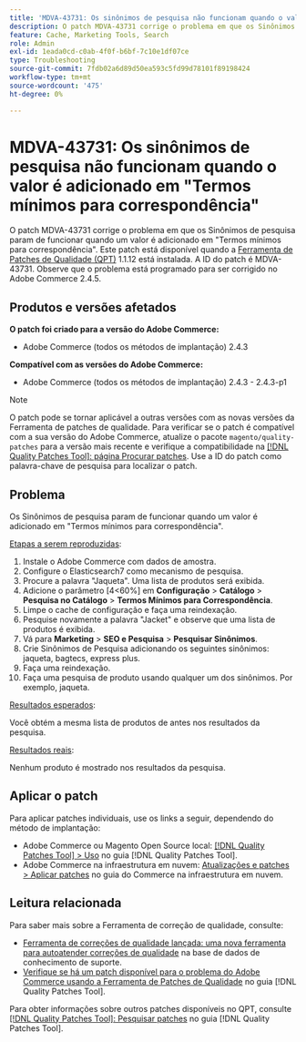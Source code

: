 ```yaml
---
title: 'MDVA-43731: Os sinônimos de pesquisa não funcionam quando o valor é adicionado em "Termos mínimos para correspondência"'
description: O patch MDVA-43731 corrige o problema em que os Sinônimos de pesquisa param de funcionar quando um valor é adicionado em "Termos mínimos para correspondência". Este patch está disponível quando a [Ferramenta de correções de qualidade (QPT)](https://experienceleague.adobe.com/pt-br/docs/commerce-operations/tools/quality-patches-tool/quality-patches-tool-to-self-serve-quality-patches) 1.1.12 está instalada. A ID do patch é MDVA-43731. Observe que o problema está programado para ser corrigido no Adobe Commerce 2.4.5.
feature: Cache, Marketing Tools, Search
role: Admin
exl-id: 1eada0cd-c0ab-4f0f-b6bf-7c10e1df07ce
type: Troubleshooting
source-git-commit: 7fdb02a6d89d50ea593c5fd99d78101f89198424
workflow-type: tm+mt
source-wordcount: '475'
ht-degree: 0%

---
```


# MDVA-43731: Os sinônimos de pesquisa não funcionam quando o valor é adicionado em &quot;Termos mínimos para correspondência&quot;

O patch MDVA-43731 corrige o problema em que os Sinônimos de pesquisa param de funcionar quando um valor é adicionado em &quot;Termos mínimos para correspondência&quot;. Este patch está disponível quando a [Ferramenta de Patches de Qualidade (QPT)](https://experienceleague.adobe.com/pt-br/docs/commerce-operations/tools/quality-patches-tool/quality-patches-tool-to-self-serve-quality-patches) 1.1.12 está instalada. A ID do patch é MDVA-43731. Observe que o problema está programado para ser corrigido no Adobe Commerce 2.4.5.

## Produtos e versões afetados

**O patch foi criado para a versão do Adobe Commerce:**

* Adobe Commerce (todos os métodos de implantação) 2.4.3

**Compatível com as versões do Adobe Commerce:**

* Adobe Commerce (todos os métodos de implantação) 2.4.3 - 2.4.3-p1

>[!NOTE]
>
>O patch pode se tornar aplicável a outras versões com as novas versões da Ferramenta de patches de qualidade. Para verificar se o patch é compatível com a sua versão do Adobe Commerce, atualize o pacote `magento/quality-patches` para a versão mais recente e verifique a compatibilidade na [[!DNL Quality Patches Tool]: página Procurar patches](https://experienceleague.adobe.com/pt-br/docs/commerce-operations/tools/quality-patches-tool/quality-patches-tool-to-self-serve-quality-patches). Use a ID do patch como palavra-chave de pesquisa para localizar o patch.

## Problema

Os Sinônimos de pesquisa param de funcionar quando um valor é adicionado em &quot;Termos mínimos para correspondência&quot;.

<u>Etapas a serem reproduzidas</u>:

1. Instale o Adobe Commerce com dados de amostra.
1. Configure o Elasticsearch7 como mecanismo de pesquisa.
1. Procure a palavra &quot;Jaqueta&quot;. Uma lista de produtos será exibida.
1. Adicione o parâmetro [4&lt;60%] em **Configuração** > **Catálogo** > **Pesquisa no Catálogo** > **Termos Mínimos para Correspondência**.
1. Limpe o cache de configuração e faça uma reindexação.
1. Pesquise novamente a palavra &quot;Jacket&quot; e observe que uma lista de produtos é exibida.
1. Vá para **Marketing** > **SEO e Pesquisa** > **Pesquisar Sinônimos**.
1. Crie Sinônimos de Pesquisa adicionando os seguintes sinônimos: jaqueta, bagtecs, express plus.
1. Faça uma reindexação.
1. Faça uma pesquisa de produto usando qualquer um dos sinônimos. Por exemplo, jaqueta.

<u>Resultados esperados</u>:

Você obtém a mesma lista de produtos de antes nos resultados da pesquisa.

<u>Resultados reais</u>:

Nenhum produto é mostrado nos resultados da pesquisa.

## Aplicar o patch

Para aplicar patches individuais, use os links a seguir, dependendo do método de implantação:

* Adobe Commerce ou Magento Open Source local: [[!DNL Quality Patches Tool] > Uso](/help/tools/quality-patches-tool/usage.md) no guia [!DNL Quality Patches Tool].
* Adobe Commerce na infraestrutura em nuvem: [Atualizações e patches > Aplicar patches](https://experienceleague.adobe.com/docs/commerce-cloud-service/user-guide/develop/upgrade/apply-patches.html?lang=pt-BR) no guia do Commerce na infraestrutura em nuvem.

## Leitura relacionada

Para saber mais sobre a Ferramenta de correção de qualidade, consulte:

* [Ferramenta de correções de qualidade lançada: uma nova ferramenta para autoatender correções de qualidade](https://experienceleague.adobe.com/pt-br/docs/commerce-operations/tools/quality-patches-tool/quality-patches-tool-to-self-serve-quality-patches) na base de dados de conhecimento de suporte.
* [Verifique se há um patch disponível para o problema do Adobe Commerce usando a Ferramenta de Patches de Qualidade](/help/tools/quality-patches-tool/patches-available-in-qpt/check-patch-for-magento-issue-with-magento-quality-patches.md) no guia [!DNL Quality Patches Tool].

Para obter informações sobre outros patches disponíveis no QPT, consulte [[!DNL Quality Patches Tool]: Pesquisar patches](https://experienceleague.adobe.com/tools/commerce-quality-patches/index.html?lang=pt-BR) no guia [!DNL Quality Patches Tool].
